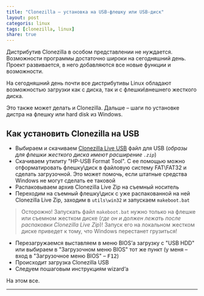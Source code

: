 ```yaml
---
title: "Clonezilla – установка на USB-флешку или USB-диск"
layout: post
categoris: linux
tags: [clonezilla, linux]
share: true
---
```


Дистрибутив Clonezilla в особом представлении не нуждается. Возможности программы достаточно широки на сегодняшний день. Проект развивается, в него добавляются все новые функции и возможности.

На сегодняшний день почти все дистрибутивы Linux обладают возможностью загрузки как с диска, так и с флешки\внешнего жесткого диска.

Это также может делать и Clonezilla. Дальше – шаги по установке дистра на флешку или hard disk из Windows.

## Как установить Clonezilla на USB

  * Выбираем и скачиваем [Clonezilla Live USB][1] файл для USB (*образы для флешки жесткого диска имеют расширение `.zip`*)
  * Скачиваем утилиту "HP-USB Format Tool". С ее помощью можно отформатировать флешку\диск в файловую систему FAT\FAT32 и сделать загрузочной. Это может помочь, если штатные средства Windows не могут сделать ее таковой
  * Распаковываем архив Clonezilla Live Zip на съемный носитель
  * Переходим на съемный флешку\диск с уже распакованной на ней Clonezilla Live Zip, заходим в `utils\win32` и запускаем `makeboot.bat`

> Осторожно! Запускать файл `makeboot.bat` нужно только на флешке или съемном жестком диске (*где он и должен лежать после распаковки Clonezilla Live Zip*)! Запуск его на локальном жестком диске приведет к тому, что Windows перестанет грузиться!

  * Перезагружаемся выставляем в меню BIOS’а загрузку с "USB HDD" или выбираем в "Загрузочном меню BIOS" тот же пункт (у меня – вход в "Загрузочное меню BIOS" – <kbd>F12</kbd>)
  * Происходит загрузка Clonezilla USB
  * Следуем пошаговым инструкциям wizard‘а

На этом все.

---

[1]: http://sourceforge.net/lirojects/clonezilla/files/ "Clonezilla Live USB"